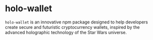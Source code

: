 # holo-wallet
`holo-wallet` is an innovative npm package designed to help developers create secure and futuristic cryptocurrency wallets, inspired by the advanced holographic technology of the Star Wars universe.
